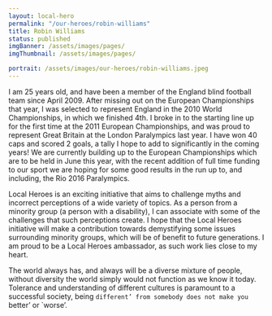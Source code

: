 ```yaml
---
layout: local-hero
permalink: "/our-heroes/robin-williams"
title: Robin Williams
status: published
imgBanner: /assets/images/pages/
imgThumbnail: /assets/images/pages/

portrait: /assets/images/our-heroes/robin-williams.jpeg
---
```


I am 25 years old, and have been a member of the England blind football team since April 2009. After missing out on the European Championships that year, I was selected to represent England in the 2010 World Championships, in which we finished 4th. I broke in to the starting line up for the first time at the 2011 European Championships, and was proud to represent Great Britain at the London Paralympics last year. I have won 40 caps and scored 2 goals, a tally I hope to add to significantly in the coming years! We are currently building up to the European Championships which are to be held in June this year, with the recent addition of full time funding to our sport we are hoping for some good results in the run up to, and including, the Rio 2016 Paralympics.

Local Heroes is an exciting initiative that aims to challenge myths and incorrect perceptions of a wide variety of topics. As a person from a minority group (a person with a disability), I can associate with some of the challenges that such perceptions create. I hope that the Local Heroes initiative will make a contribution towards demystifying some issues surrounding minority groups, which will be of benefit to future generations. I am proud to be a Local Heroes ambassador, as such work lies close to my heart.

The world always has, and always will be a diverse mixture of people, without diversity the world simply would not function as we know it today. Tolerance and understanding of different cultures is paramount to a successful society, being `different’ from somebody does not make you `better’ or `worse’.
